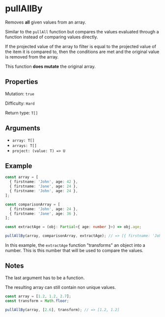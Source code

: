 # pullAllBy

Removes **all** given values from an array.

Similar to the `pullAll` function but compares the values evaluated through a function instead of comparing values directly.

If the projected value of the array to filter is equal to the projected value of the item it is compared to, then the conditions are met and the original value is removed from the array.

This function **does mutate** the original array.

## Properties

Mutation: `true`

Difficulty: `Hard`

Return type: `T[]`

## Arguments

- `array: T[]`
- `arrays: T[]`
- `project: (value: T) => U`

## Example

```typescript
const array = [
  { firstname: 'John', age: 42 },
  { firstname: 'Jane', age: 24 },
  { firstname: 'John', age: 24 },
];

const comparisonArray = [
  { firstname: 'John', age: 24 },
  { firstname: 'Jane', age: 36 },
];

const extractAge = (obj: Partial<{ age: number }>) => obj.age;

pullAllBy(array, comparisonArray, extractAge); // => [{ firstname: 'John', age: 42 }]
```

In this example, the `extractAge` function "transforms" an object into a number. This is this number that will be used to compare the values.

## Notes

The last argument has to be a function.

The resulting array can still contain non unique values.

```typescript
const array = [1.2, 1.2, 2.7];
const transform = Math.floor;

pullAllBy(array, [2.6], transform); // => [1.2, 1.2]
```
